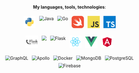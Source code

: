 <p align="center">
 <strong>My languages, tools, technologies</strong>:
 <br />
 <br />
<img src="https://raw.githubusercontent.com/github/explore/80688e429a7d4ef2fca1e82350fe8e3517d3494d/topics/python/python.png" alt="Python" height="40" style="vertical-align:top; margin:4px">
 <img src="https://cdn.freebiesupply.com/logos/large/2x/java-logo-png-transparent.png" alt="Java" height="40" style="vertical-align:top; margin:4px">
 <img src="https://golang.org/lib/godoc/images/go-logo-blue.svg" alt="Go" height="24" style="vertical-align:top; margin:4px">
 <img src="https://raw.githubusercontent.com/github/explore/80688e429a7d4ef2fca1e82350fe8e3517d3494d/topics/swift/swift.png" alt="Swift" height="40" style="vertical-align:top; margin:4px">
<img src="https://raw.githubusercontent.com/github/explore/80688e429a7d4ef2fca1e82350fe8e3517d3494d/topics/javascript/javascript.png" alt="Javascript" height="40" style="vertical-align:top; margin:4px">
  <img src="https://raw.githubusercontent.com/github/explore/80688e429a7d4ef2fca1e82350fe8e3517d3494d/topics/typescript/typescript.png" alt="Typescript" height="40" style="vertical-align:top; margin:4px">
 
 <br />
 <br />
  <img src="https://raw.githubusercontent.com/github/explore/80688e429a7d4ef2fca1e82350fe8e3517d3494d/topics/flask/flask.png" alt="Flask" height="40" style="vertical-align:top; margin:4px">
   <img src="https://d33wubrfki0l68.cloudfront.net/e937e774cbbe23635999615ad5d7732decad182a/26072/logo-small.ede75a6b.svg" height="40" style="vertical-align:top; margin:4px">
   <img src="https://raw.githubusercontent.com/gofiber/docs/master/static/fiber_v2_logo.svg" alt="Flask" height="28" style="vertical-align:top; margin:4px">
 <img src="https://raw.githubusercontent.com/github/explore/80688e429a7d4ef2fca1e82350fe8e3517d3494d/topics/react/react.png" alt="React" height="40" style="vertical-align:top; margin:4px">
 <img src="https://raw.githubusercontent.com/github/explore/80688e429a7d4ef2fca1e82350fe8e3517d3494d/topics/vue/vue.png" alt="Vue" height="40" style="vertical-align:top; margin:4px">
  <img src="https://raw.githubusercontent.com/github/explore/80688e429a7d4ef2fca1e82350fe8e3517d3494d/topics/angular/angular.png" alt="Angular" height="40" style="vertical-align:top; margin:4px">
 
 <br />
 <br />
 
  <img src="https://upload.wikimedia.org/wikipedia/commons/1/17/GraphQL_Logo.svg" alt="GraphQL" height="40" style="vertical-align:top; margin:4px">
  <img src="https://seeklogo.com/images/A/apollo-logo-DC7DD3C444-seeklogo.com.png" alt="Apollo" height="40" style="vertical-align:top; margin:4px">
  <img src="https://www.docker.com/sites/default/files/d8/2019-07/vertical-logo-monochromatic.png" alt="Docker" height="40" style="vertical-align:top; margin:4px">
  <img src="https://infinapps.com/wp-content/uploads/2018/10/mongodb-logo.png" alt="MongoDB" height="52" style="vertical-align:top; margin:4px">
   <img src="https://upload.wikimedia.org/wikipedia/commons/thumb/2/29/Postgresql_elephant.svg/1200px-Postgresql_elephant.svg.png" alt="PostgreSQL" height="40" style="vertical-align:top; margin:4px">
   <img src="https://firebase.google.com/downloads/brand-guidelines/PNG/logo-vertical.png" alt="Firebase" height="52" style="vertical-align:top; margin:4px">

<!--
**AleX77NP/AleX77NP** is a ✨ _special_ ✨ repository because its `README.md` (this file) appears on your GitHub profile.
</p>
-->
